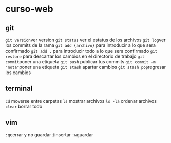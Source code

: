 # curso-web
## git
``git version``ver version
``git status`` ver el estatus de los archivos
``git log``ver los commits de la rama
``git add {archivo}`` para introducir a lo que sera confirmado
``git add .`` para introducir todo a lo que sera confirmado
``git restore`` para descartar los cambios en el directorio de trabajo
``git commit``poner una etiqueta 
``git push`` publicar tus commits
``git commit -m "nota"``poner una etiqueta 
``git stash`` apartar cambios
``git stash pop``regresar los cambios

## terminal
``cd`` moverse entre carpetas
``ls`` mostrar archivos
``ls -la`` ordenar archivos
``clear`` borrar todo

## vim
``:q``cerrar y no guardar
``i``insertar
``:w``guardar 